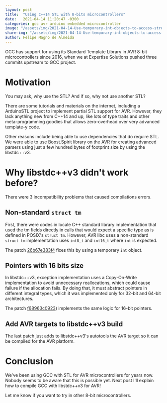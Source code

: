 ```yaml
---
layout: post
title:  "Using C++14 STL with 8-bits microcontrollers"
date:   2021-04-14 11:20:47 -0300
categories: gcc avr arduino embedded microcontroller
image: "/assets/img/2021-04-14-Use-temporary-int-objects-to-access-struct-tm-members.png"
share-img: "/assets/img/2021-04-14-Use-temporary-int-objects-to-access-struct-tm-members.png"
author: Felipe Magno de Almeida
---
```


GCC has support for using its Standard Template Library in AVR 8-bit
microcontrollers since 2016, when we at Expertise Solutions pushed
three commits upstream to GCC project.

# Motivation

You may ask, why use the STL? And if so, why not use another STL?

There are some tutorials and materials on the internet, including a
ArduinoSTL project to implement partial STL support for AVR. However,
they lack anything new from C++14 and up, like lots of type traits and
other meta-programming goodies that allows zero-overhead over very
advanced template-y code.

Other reasons include being able to use dependencies that do require
STL. We were able to use Boost.Spirit library on the AVR for creating
advanced parsers using just a few hundred bytes of footprint size by
using the libstdc++v3.

# Why libstdc++v3 didn't work before?

There were 3 incompatibility problems that caused compilations errors.

## Non-standard `struct tm`

First, there were codes in locale C++ standard library implementation
that used the tm fields directly in calls that would expect a specific
type as is defined in POSIX's `struct tm`. However, AVR libc uses a
non-standard `struct tm` implementation uses `int8_t` and `int16_t`
where `int` is expected.

The patch
[26b67e383f4](https://github.com/gcc-mirror/gcc/commit/26b67e383f4b1df812cd7ba33de43451aff883ba)
fixes this by using a temporary `int` object.

## Pointers with 16 bits size

In libstdc++v3, exception implementation uses a Copy-On-Write
implementation to avoid unnecessary reallocations, which could cause
failure if the allocation fails. By doing that, it must abstract
pointers in different integral types, which it was implemented only
for 32-bit and 64-bit architectures.

The patch
[f68963c0923](https://github.com/gcc-mirror/gcc/commit/26b67e383f4b1df812cd7ba33de43451aff883ba))
implements the same logic for 16-bit pointers.

## Add AVR targets to libstdc++v3 build

The last patch just adds to libstdc++v3's autotools the AVR target so
it can be compiled for the AVR platform.

# Conclusion

We've been using GCC with STL for AVR microcontrollers for years
now. Nobody seems to be aware that this is possible yet. Next post
I'll explain how to compile GCC with libstdc++v3 for AVR!

Let me know if you want to try in other 8-bit microcontrollers.
